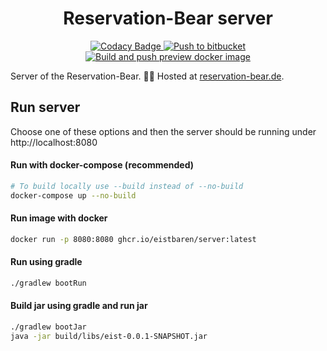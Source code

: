 <h1 align="center">
  Reservation-Bear server
</h1>
<p align="center">
  <a href="https://www.codacy.com?utm_source=github.com&amp;utm_medium=referral&amp;utm_content=Eistbaren/backend&amp;utm_campaign=Badge_Grade">
    <img alt="Codacy Badge" src="https://app.codacy.com/project/badge/Grade/9394e379bcaa47c285a9b1f129ab1453" />
  </a>
  <a href="https://github.com/Eistbaren/backend/actions/workflows/pushToBitbucket.yml">
    <img alt="Push to bitbucket" src="https://github.com/Eistbaren/backend/actions/workflows/pushToBitbucket.yml/badge.svg" />
  </a>
  <a href="https://github.com/Eistbaren/backend/actions/workflows/dockerimage.yml">
    <img alt="Build and push preview docker image" src="https://github.com/Eistbaren/backend/actions/workflows/dockerimage.yml/badge.svg" />
  </a>
</p>

Server of the Reservation-Bear. 🐻‍❄️
Hosted at [reservation-bear.de](https://reservation-bear.de).


## Run server

Choose one of these options and then the server should be running under http://localhost:8080

#### Run with docker-compose (recommended)

```sh
# To build locally use --build instead of --no-build
docker-compose up --no-build
```

#### Run image with docker
```sh
docker run -p 8080:8080 ghcr.io/eistbaren/server:latest
```

#### Run using gradle

```sh
./gradlew bootRun
```

#### Build jar using gradle and run jar

```sh
./gradlew bootJar
java -jar build/libs/eist-0.0.1-SNAPSHOT.jar
```
